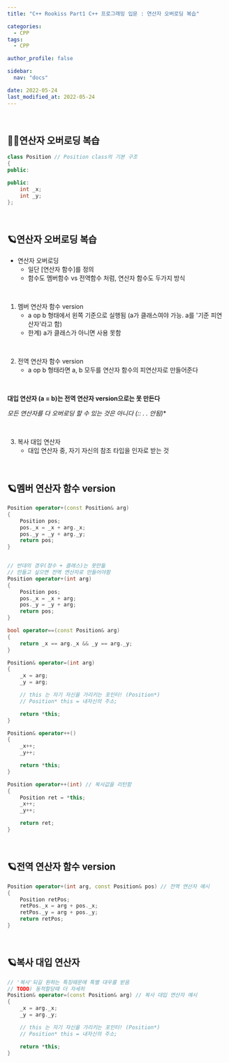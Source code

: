 ```yaml
---
title: "C++ Rookiss Part1 C++ 프로그래밍 입문 : 연산자 오버로딩 복습"

categories:
  - CPP
tags:
  - CPP

author_profile: false

sidebar:
  nav: "docs"

date: 2022-05-24
last_modified_at: 2022-05-24
---
```


<br>

## 🙇‍♀️연산자 오버로딩 복습


```cpp
class Position // Position class의 기본 구조
{
public:

public:
	int _x;
	int _y;
};
```


<br>


## 🪐연산자 오버로딩 복습


* 연산자 오버로딩
    - 일단 [연산자 함수]를 정의
    - 함수도 멤버함수 vs 전역함수 처럼, 연산자 함수도 두가지 방식

<br>


1. 멤버 연산자 함수 version
    - a op b 형태에서 왼쪽 기준으로 실행됨 (a가 클래스여야 가능. a를 '기준 피연산자'라고 함)
    - 한계) a가 클래스가 아니면 사용 못함

<br>


2. 전역 연산자 함수 version
    - a op b 형태라면 a, b 모두를 연산자 함수의 피연산자로 만들어준다

<br>


**대입 연산자 (a = b)는 전역 연산자 version으로는 못 만든다**

**모든 연산자를 다 오버로딩 할 수 있는 것은 아니다 (:: . .* 안됨)**

<br>

3. 복사 대입 연산자
    - 대입 연산자 중, 자기 자신의 참조 타입을 인자로 받는 것

<br>



## 🪐멤버 연산자 함수 version

```cpp
Position operator+(const Position& arg)
{
	Position pos;
	pos._x = _x + arg._x;
	pos._y = _y + arg._y;
	return pos;
}


// 반대의 경우(정수 + 클래스)는 못만듦
// 만들고 싶으면 전역 연산자로 만들어야함
Position operator+(int arg) 
{
	Position pos;
	pos._x = _x + arg;
	pos._y = _y + arg;
	return pos;
}

bool operator==(const Position& arg)
{
	return _x == arg._x && _y == arg._y;
}

Position& operator=(int arg)
{
	_x = arg;
	_y = arg;

	// this 는 자기 자신을 가리키는 포인터! (Position*)
	// Position* this = 내자신의 주소;

	return *this;
}

Position& operator++()
{
	_x++;
	_y++;

	return *this;
}

Position operator++(int) // 복사값을 리턴함
{
	Position ret = *this;
	_x++;
	_y++;

	return ret;
}
```

<br>


## 🪐전역 연산자 함수 version

```cpp
Position operator+(int arg, const Position& pos) // 전역 연산자 예시
{
	Position retPos;
	retPos._x = arg + pos._x;
	retPos._y = arg + pos._y;
	return retPos;
}
```


<br>


## 🪐복사 대입 연산자

```cpp
// '복사'되길 원하는 특징때문에 특별 대우를 받음
// TODO) 동적할당때 더 자세히
Position& operator=(const Position& arg) // 복사 대입 연산자 예시
{
	_x = arg._x;
	_y = arg._y;

	// this 는 자기 자신을 가리키는 포인터! (Position*)
	// Position* this = 내자신의 주소;

	return *this;
}
```